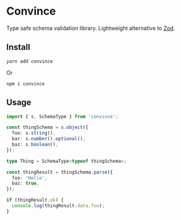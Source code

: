 # Convince

Type safe schema validation library. Lightweight alternative to [Zod](https://github.com/colinhacks/zod).

## Install

```console
yarn add convince
```

Or

```console
npm i convince
```

## Usage

```ts
import { s, SchemaType } from 'convince';

const thingSchema = s.object({
  foo: s.string(),
  bar: s.number().optional(),
  baz: s.boolean(),
});

type Thing = SchemaType<typeof thingSchema>;

const thingResult = thingSchema.parse({
  foo: 'Hello',
  baz: true,
});

if (thingResult.ok) {
  console.log(thingResult.data.foo);
}
```
